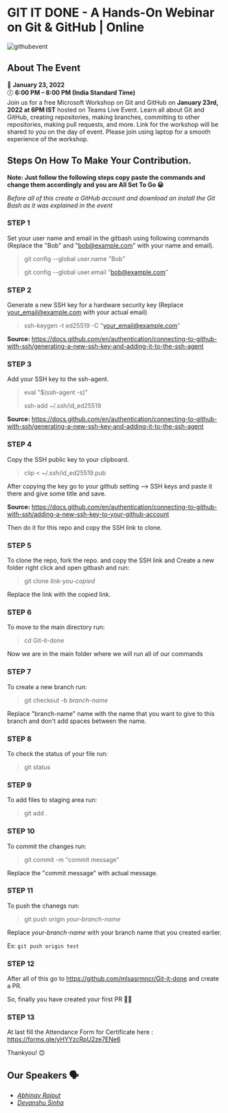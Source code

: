 # GIT IT DONE - A Hands-On Webinar on Git & GitHub | Online


![githubevent](https://user-images.githubusercontent.com/77405013/150646326-e0bea276-c224-4858-9995-4ae15d562d88.jpeg)


## About The Event
📅 **January 23, 2022** </br>
🕕 **6:00 PM – 8:00 PM (India Standard Time)**</br>
Join us for a free Microsoft Workshop on Git and GitHub on **January 23rd, 2022 at 6PM IST** hosted on Teams Live Event. Learn all about Git and GitHub, creating repositories, making branches, committing to other repositories, making pull requests, and more. Link for the workshop will be shared to you on the day of event. Please join using laptop for a smooth experience of the workshop.

## Steps On How To Make Your Contribution.

**Note: Just follow the following steps copy paste the commands and change them accordingly and you are All Set To Go 😀**

_Before all of this create a GitHub account and download an install the Git Bash as it was explained in the event_

### STEP 1
Set your user name and email in the gitbash using following commands (Replace the "Bob" and "bob@example.com" with your name and email).

> git config --global user.name "Bob"
> 
> git config --global user.email "bob@example.com"

### STEP 2
Generate a new SSH key for a hardware security key (Replace your_email@example.com with your actual email)

> ssh-keygen -t ed25519 -C "your_email@example.com"
 
**Source:** https://docs.github.com/en/authentication/connecting-to-github-with-ssh/generating-a-new-ssh-key-and-adding-it-to-the-ssh-agent

### STEP 3
Add your SSH key to the ssh-agent.
> eval "$(ssh-agent -s)"
> 
> ssh-add ~/.ssh/id_ed25519

**Source:** https://docs.github.com/en/authentication/connecting-to-github-with-ssh/generating-a-new-ssh-key-and-adding-it-to-the-ssh-agent

### STEP 4
Copy the SSH public key to your clipboard.
> clip < ~/.ssh/id_ed25519.pub

After copying the key go to your github setting --> SSH keys and paste it there and give some title and save.

**Source:** https://docs.github.com/en/authentication/connecting-to-github-with-ssh/adding-a-new-ssh-key-to-your-github-account

Then do it for this repo and copy the SSH link to clone.

### STEP 5
To clone the repo, fork the repo. and copy the SSH link and Create a new folder right click and open gitbash and run:
> git clone _link-you-copied_

Replace the link with the copied link.

### STEP 6
To move to the main directory run:
> cd Git-it-done

Now we are in the main folder where we will run all of our commands

### STEP 7
To create a new branch run:
> git checkout -b _branch-name_
> 
Replace "branch-name" name with the name that you want to give to this branch and don't add spaces between the name.

### STEP 8
To check the status of your file run:
> git status
  
### STEP 9
To add files to staging area run:
> git add .

### STEP 10
To commit the changes run:
> git commit -m "commit message"

Replace the "commit message" with actual message.

### STEP 11
To push the chanegs run:
> git push origin _your-branch-name_

Replace _your-branch-name_ with your branch name that you created earlier.

Ex: `git push origin test`

### STEP 12
After all of this go to https://github.com/mlsasrmncr/Git-it-done and create a PR.

So, finally you have created your first PR 🎉🌟

### STEP 13
At last fill the Attendance Form for Certificate here : https://forms.gle/yHYYzcRpU2ze7ENe6

Thankyou! 😊
  
## Our Speakers 🗣
  
* _[Abhinav Rajput](https://github.com/AbhinavRajputEXE)_
* _[Devanshu Sinha](https://github.com/ArthrowAbstract)_
